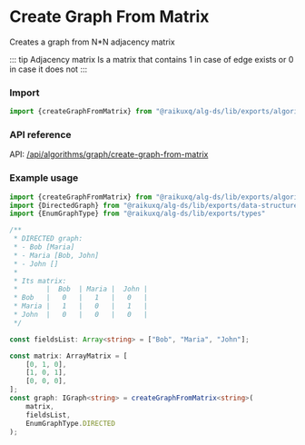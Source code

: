 # Create Graph From Matrix

Creates a graph from N*N adjacency matrix

::: tip Adjacency matrix
Is a matrix that contains 1 in case of edge exists or 0 in case it does not
:::

### Import

```ts
import {createGraphFromMatrix} from "@raikuxq/alg-ds/lib/exports/algorithms";
```

### API reference

API: [/api/algorithms/graph/create-graph-from-matrix](/api/algorithms/graph/create-graph-from-matrix)

### Example usage

```ts
import {createGraphFromMatrix} from "@raikuxq/alg-ds/lib/exports/algorithms";
import {DirectedGraph} from "@raikuxq/alg-ds/lib/exports/data-structures";
import {EnumGraphType} from "@raikuxq/alg-ds/lib/exports/types"

/**
 * DIRECTED graph:
 * - Bob [Maria]
 * - Maria [Bob, John]
 * - John []
 *
 * Its matrix:
 *       |  Bob  | Maria |  John |
 * Bob   |   0   |   1   |   0   |
 * Maria |   1   |   0   |   1   |
 * John  |   0   |   0   |   0   |
 */

const fieldsList: Array<string> = ["Bob", "Maria", "John"];

const matrix: ArrayMatrix = [
    [0, 1, 0],
    [1, 0, 1],
    [0, 0, 0],
];
const graph: IGraph<string> = createGraphFromMatrix<string>(
    matrix,
    fieldsList,
    EnumGraphType.DIRECTED
);
```

